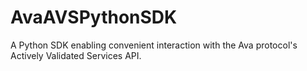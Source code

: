# AvaAVSPythonSDK
A Python SDK enabling convenient interaction with the Ava protocol's Actively Validated Services API.
